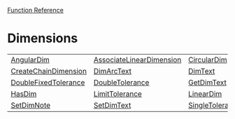 [Function Reference](../README.md)

# Dimensions

| | | |
|---|---|---|
| [AngularDim](../Functions/AngularDim.md) | [AssociateLinearDimension](../Functions/AssociateLinearDimension.md) | [CircularDim](../Functions/CircularDim.md) |
| [CreateChainDimension](../Functions/CreateChainDimension.md) | [DimArcText](../Functions/DimArcText.md) | [DimText](../Functions/DimText.md) |
| [DoubleFixedTolerance](../Functions/DoubleFixedTolerance.md) | [DoubleTolerance](../Functions/DoubleTolerance.md) | [GetDimText](../Functions/GetDimText.md) |
| [HasDim](../Functions/HasDim.md) | [LimitTolerance](../Functions/LimitTolerance.md) | [LinearDim](../Functions/LinearDim.md) |
| [SetDimNote](../Functions/SetDimNote.md) | [SetDimText](../Functions/SetDimText.md) | [SingleTolerance](../Functions/SingleTolerance.md) |

